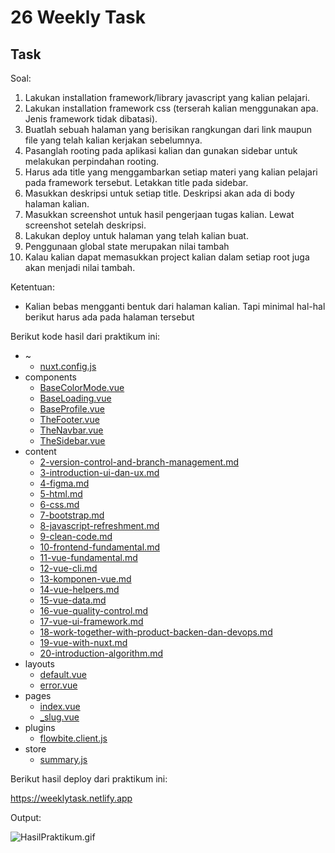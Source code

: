 # 26 Weekly Task

## Task

Soal:

1. Lakukan installation framework/library javascript yang kalian pelajari.
2. Lakukan installation framework css (terserah kalian menggunakan apa. Jenis framework tidak dibatasi).
3. Buatlah sebuah halaman yang berisikan rangkungan dari link maupun file yang telah kalian kerjakan sebelumnya.
4. Pasanglah rooting pada aplikasi kalian dan gunakan sidebar untuk melakukan perpindahan rooting.
5. Harus ada title yang menggambarkan setiap materi yang kalian pelajari pada framework tersebut. Letakkan title pada sidebar.
6. Masukkan deskripsi untuk setiap title. Deskripsi akan ada di body halaman kalian.
7. Masukkan screenshot untuk hasil pengerjaan tugas kalian. Lewat screenshot setelah deskripsi.
8. Lakukan deploy untuk halaman yang telah kalian buat.
9. Penggunaan global state merupakan nilai tambah
10. Kalau kalian dapat memasukkan project kalian dalam setiap root juga akan menjadi nilai tambah.

Ketentuan:

- Kalian bebas mengganti bentuk dari halaman kalian. Tapi minimal hal-hal berikut harus ada pada halaman tersebut

Berikut kode hasil dari praktikum ini:

- ~
  - [nuxt.config.js](./praktikum/nuxt.config.js)
- components
  - [BaseColorMode.vue](./praktikum/components/BaseColorMode.vue)
  - [BaseLoading.vue](./praktikum/components/BaseLoading.vue)
  - [BaseProfile.vue](./praktikum/components/BaseProfile.vue)
  - [TheFooter.vue](./praktikum/components/TheFooter.vue)
  - [TheNavbar.vue](./praktikum/components/TheNavbar.vue)
  - [TheSidebar.vue](./praktikum/components/TheSidebar.vue)
- content
  - [2-version-control-and-branch-management.md](./praktikum/content/2-version-control-and-branch-management.md)
  - [3-introduction-ui-dan-ux.md](./praktikum/content/3-introduction-ui-dan-ux.md)
  - [4-figma.md](./praktikum/content/4-figma.md)
  - [5-html.md](./praktikum/content/5-html.md)
  - [6-css.md](./praktikum/content/6-css.md)
  - [7-bootstrap.md](./praktikum/content/7-bootstrap.md)
  - [8-javascript-refreshment.md](./praktikum/content/8-javascript-refreshment.md)
  - [9-clean-code.md](./praktikum/content/9-clean-code.md)
  - [10-frontend-fundamental.md](./praktikum/content/10-frontend-fundamental.md)
  - [11-vue-fundamental.md](./praktikum/content/11-vue-fundamental.md)
  - [12-vue-cli.md](./praktikum/content/12-vue-cli.md)
  - [13-komponen-vue.md](./praktikum/content/13-komponen-vue.md)
  - [14-vue-helpers.md](./praktikum/content/14-vue-helpers.md)
  - [15-vue-data.md](./praktikum/content/15-vue-data.md)
  - [16-vue-quality-control.md](./praktikum/content/16-vue-quality-control.md)
  - [17-vue-ui-framework.md](./praktikum/content/17-vue-ui-framework.md)
  - [18-work-together-with-product-backen-dan-devops.md](./praktikum/content/18-work-together-with-product-backen-dan-devops.md)
  - [19-vue-with-nuxt.md](./praktikum/content/19-vue-with-nuxt.md)
  - [20-introduction-algorithm.md](./praktikum/content/20-introduction-algorithm.md)
- layouts
  - [default.vue](./praktikum/layouts/default.vue)
  - [error.vue](./praktikum/layouts/error.vue)
- pages
  - [index.vue](./praktikum/pages/index.vue)
  - [\_slug.vue](./praktikum/pages/_slug.vue)
- plugins
  - [flowbite.client.js](./praktikum/plugins/flowbite.client.js)
- store
  - [summary.js](./praktikum/store/summary.js)

Berikut hasil deploy dari praktikum ini:

https://weeklytask.netlify.app

Output:

![HasilPraktikum.gif](./screenshots/HasilPraktikum.gif)
